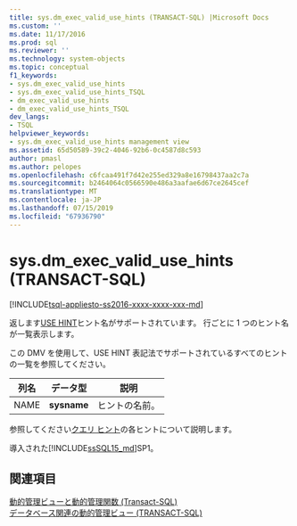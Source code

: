 ```yaml
---
title: sys.dm_exec_valid_use_hints (TRANSACT-SQL) |Microsoft Docs
ms.custom: ''
ms.date: 11/17/2016
ms.prod: sql
ms.reviewer: ''
ms.technology: system-objects
ms.topic: conceptual
f1_keywords:
- sys.dm_exec_valid_use_hints
- sys.dm_exec_valid_use_hints_TSQL
- dm_exec_valid_use_hints
- dm_exec_valid_use_hints_TSQL
dev_langs:
- TSQL
helpviewer_keywords:
- sys.dm_exec_valid_use_hints management view
ms.assetid: 65d50589-39c2-4046-92b6-0c4587d8c593
author: pmasl
ms.author: pelopes
ms.openlocfilehash: c6fcaa491f7d42e255ed329a8e16798437aa2c7a
ms.sourcegitcommit: b2464064c0566590e486a3aafae6d67ce2645cef
ms.translationtype: MT
ms.contentlocale: ja-JP
ms.lasthandoff: 07/15/2019
ms.locfileid: "67936790"
---
```

# <a name="sysdmexecvalidusehints-transact-sql"></a>sys.dm_exec_valid_use_hints (TRANSACT-SQL)
[!INCLUDE[tsql-appliesto-ss2016-xxxx-xxxx-xxx-md](../../includes/tsql-appliesto-ss2016-xxxx-xxxx-xxx-md.md)]

返します[USE HINT](../../t-sql/queries/hints-transact-sql-query.md#use_hint)ヒント名がサポートされています。 行ごとに 1 つのヒント名が一覧表示します。  
  
この DMV を使用して、USE HINT 表記法でサポートされているすべてのヒントの一覧を参照してください。  
  
|列名|データ型|説明|  
|-----------------|---------------|-----------------|  
|NAME|**sysname**|ヒントの名前。|

参照してください[クエリ ヒント](../../t-sql/queries/hints-transact-sql-query.md#use_hint)の各ヒントについて説明します。

導入された[!INCLUDE[ssSQL15_md](../../includes/sssql15-md.md)]SP1。
  
## <a name="see-also"></a>関連項目  
    
 [動的管理ビューと動的管理関数 &#40;Transact-SQL&#41;](~/relational-databases/system-dynamic-management-views/system-dynamic-management-views.md)   
 [データベース関連の動的管理ビュー &#40;TRANSACT-SQL&#41;](../../relational-databases/system-dynamic-management-views/database-related-dynamic-management-views-transact-sql.md)  

